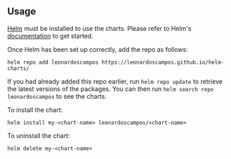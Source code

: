 ## Usage

[Helm](https://helm.sh) must be installed to use the charts.  Please refer to
Helm's [documentation](https://helm.sh/docs) to get started.

Once Helm has been set up correctly, add the repo as follows:

    helm repo add leonardoscampos https://leonardoscampos.github.io/helm-charts/

If you had already added this repo earlier, run `helm repo update` to retrieve
the latest versions of the packages.  You can then run `helm search repo
leonardoscampos` to see the charts.

To install the <chart-name> chart:

    helm install my-<chart-name> leonardoscampos/<chart-name>

To uninstall the chart:

    helm delete my-<chart-name>